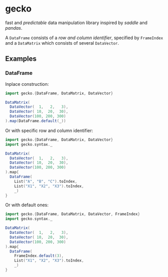 # gecko
fast and _predictable_ data manipulation library inspired by _saddle_ and _pandas_.

A `DataFrame` consists of a _row and column identifier_, specified by `FrameIndex` and a `DataMatrix` which consists of 
several `DataVector`.


## Examples

### DataFrame
Inplace construction:

```scala
import gecko.{DataFrame, DataMatrix, DataVector}

DataMatrix(
  DataVector(  1,   2,   3),
  DataVector( 10,  20,  30),
  DataVector(100, 200, 300)
).map(DataFrame.default(_))
```

Or with specific row and column identifier:
```scala
import gecko.{DataFrame, DataMatrix, DataVector}
import gecko.syntax._

DataMatrix(
  DataVector(  1,   2,   3),
  DataVector( 10,  20,  30),
  DataVector(100, 200, 300)
).map{
  DataFrame(
    List("A", "B", "C").toIndex,
    List("X1", "X2", "X3").toIndex,
    _)
}
```
 
Or with default ones:

```scala
import gecko.{DataFrame, DataMatrix, DataVector, FrameIndex}
import gecko.syntax._

DataMatrix(
  DataVector(  1,   2,   3),
  DataVector( 10,  20,  30),
  DataVector(100, 200, 300)
).map{
  DataFrame(
    FrameIndex.default(3),
    List("X1", "X2", "X3").toIndex,
    _)
}
```